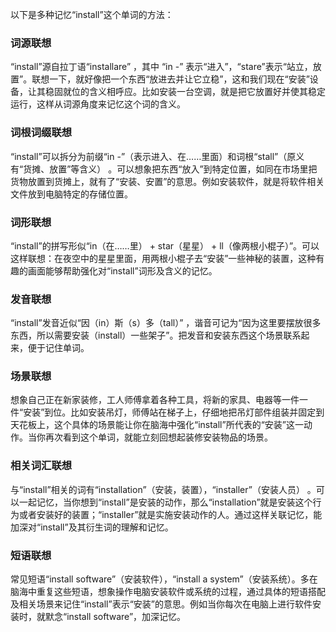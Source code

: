 以下是多种记忆“install”这个单词的方法：

### 词源联想
“install”源自拉丁语“installare” ，其中 “in -” 表示“进入”，“stare”表示“站立，放置”。联想一下，就好像把一个东西“放进去并让它立稳”，这和我们现在“安装”设备，让其稳固就位的含义相呼应。比如安装一台空调，就是把它放置好并使其稳定运行，这样从词源角度来记忆这个词的含义。

### 词根词缀联想
“install”可以拆分为前缀“in -”（表示进入、在……里面）和词根“stall”（原义有“货摊、放置”等含义） 。可以想象把东西“放入”到特定位置，如同在市场里把货物放置到货摊上，就有了“安装、安置”的意思。例如安装软件，就是将软件相关文件放到电脑特定的存储位置。

### 词形联想
“install”的拼写形似“in（在……里） + star（星星） + ll（像两根小棍子）”。可以这样联想：在夜空中的星星里面，用两根小棍子去“安装”一些神秘的装置，这种有趣的画面能够帮助强化对“install”词形及含义的记忆。

### 发音联想
“install”发音近似“因（in）斯（s）多（tall）” ，谐音可记为“因为这里要摆放很多东西，所以需要安装（install）一些架子”。把发音和安装东西这个场景联系起来，便于记住单词。

### 场景联想
想象自己正在新家装修，工人师傅拿着各种工具，将新的家具、电器等一件一件“安装”到位。比如安装吊灯，师傅站在梯子上，仔细地把吊灯部件组装并固定到天花板上，这个具体的场景能让你在脑海中强化“install”所代表的“安装”这一动作。当你再次看到这个单词，就能立刻回想起装修安装物品的场景。

### 相关词汇联想
与“install”相关的词有“installation”（安装，装置），“installer”（安装人员） 。可以一起记忆，当你想到“install”是安装的动作，那么“installation”就是安装这个行为或者安装好的装置；“installer”就是实施安装动作的人。通过这样关联记忆，能加深对“install”及其衍生词的理解和记忆。

### 短语联想
常见短语“install software”（安装软件），“install a system”（安装系统）。多在脑海中重复这些短语，想象操作电脑安装软件或系统的过程，通过具体的短语搭配及相关场景来记住“install”表示“安装”的意思。例如当你每次在电脑上进行软件安装时，就默念“install software”，加深记忆。 